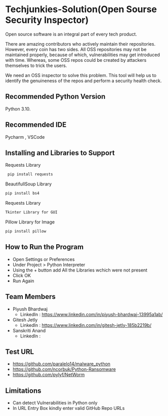 
# Techjunkies-Solution(Open Sourse Security Inspector)
Open source software is an integral part of every tech product.

There are amazing contributors who actively maintain their repositories. However, every coin has two sides. All OSS repositories may not be maintained properly, because of which, vulnerabilities may get introduced with time. Whereas, some OSS repos could be created by attackers themselves to trick the users.

We need an OSS inspector to solve this problem. This tool will help us to identify the genuineness of the repos and perform a security health check.


## Recommended Python Version
Python 3.10.
## Recommended IDE
Pycharm , VSCode
## Installing and Libraries to Support

Requests Library

```bash
 pip install requests
```

BeautifullSoup Library

```bash
pip install bs4
```
 
 Requests Library

```bash
Tkinter Library for GUI
```
    
Pillow Library for Image

```bash
pip install pillow
```
    
    
    
## How to Run the Program

- Open Settings or Preferences
- Under Project > Python Interpreter
- Using the + button add All the Libraries wchich were not present
- Click OK
- Run Again

## Team Members
- Piyush Bhardwaj
    - LinkedIn : https://www.linkedin.com/in/piyush-bhardwaj-13995a1ab/
- Gitesh Jetly 
    - LinkedIn : https://www.linkedin.com/in/gitesh-jetly-185b2219b/
- Sanskriti Anand
    - LinkedIn : 

## Test URL
- https://github.com/paralelo14/malware_python
- https://github.com/ncorbuk/Python-Ransomware
- https://github.com/pylyf/NetWorm


## Limitations
- Can detect Vulnerabilities in Python only
- In URL Entry Box kindly enter valid GitHub Repo URLs




